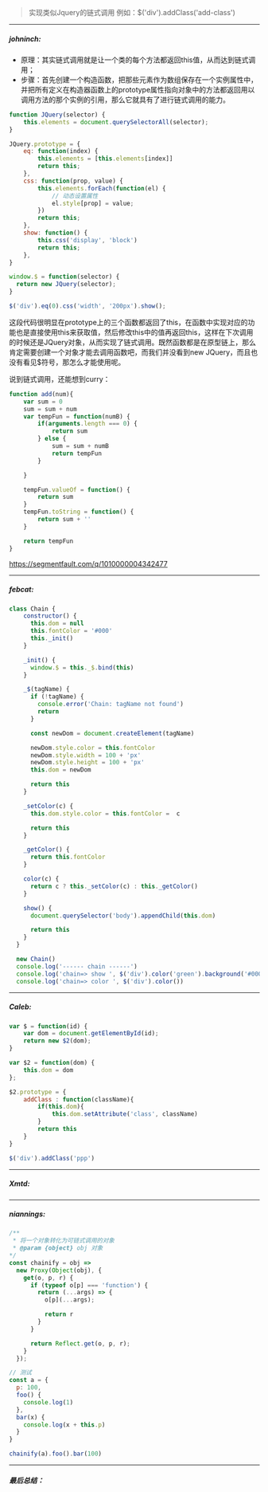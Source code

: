 
> 实现类似Jquery的链式调用
> 例如：$('div').addClass('add-class')

----
##### johninch:
- 原理：其实链式调用就是让一个类的每个方法都返回this值，从而达到链式调用；
- 步骤：首先创建一个构造函数，把那些元素作为数组保存在一个实例属性中，并把所有定义在构造器函数上的prototype属性指向对象中的方法都返回用以调用方法的那个实例的引用，那么它就具有了进行链式调用的能力。

```js
function JQuery(selector) {
    this.elements = document.querySelectorAll(selector);
}

JQuery.prototype = {
    eq: function(index) {
        this.elements = [this.elements[index]]
        return this;
    },
    css: function(prop, value) {
        this.elements.forEach(function(el) {
            // 动态设置属性
            el.style[prop] = value;
        })
        return this;
    },
    show: function() {
        this.css('display', 'block')
        return this;
    },
}

window.$ = function(selector) {
  return new JQuery(selector);
}

$('div').eq(0).css('width', '200px').show();
```
这段代码很明显在prototype上的三个函数都返回了this，在函数中实现对应的功能也是直接使用this来获取值，然后修改this中的值再返回this，这样在下次调用的时候还是JQuery对象，从而实现了链式调用。既然函数都是在原型链上，那么肯定需要创建一个对象才能去调用函数吧，而我们并没看到new JQuery，而且也没有看见$符号，那怎么才能使用呢。

说到链式调用，还能想到curry：
```js
function add(num){
    var sum = 0
    sum = sum + num
    var tempFun = function(numB) {
        if(arguments.length === 0) {
            return sum
        } else {
            sum = sum + numB
            return tempFun
        }

    }

    tempFun.valueOf = function() {
        return sum
    }
    tempFun.toString = function() {
        return sum + ''
    }

    return tempFun
}
```
https://segmentfault.com/q/1010000004342477

----
##### febcat:

```javascript
class Chain {
    constructor() {
      this.dom = null
      this.fontColor = '#000'
      this._init()
    }

    _init() {
      window.$ = this._$.bind(this)
    }

    _$(tagName) {
      if (!tagName) {
        console.error('Chain: tagName not found')
        return
      }

      const newDom = document.createElement(tagName)

      newDom.style.color = this.fontColor
      newDom.style.width = 100 + 'px'
      newDom.style.height = 100 + 'px'
      this.dom = newDom

      return this
    }

    _setColor(c) {
      this.dom.style.color = this.fontColor =  c

      return this
    }

    _getColor() {
      return this.fontColor
    }

    color(c) {
      return c ? this._setColor(c) : this._getColor()
    }

    show() {
      document.querySelector('body').appendChild(this.dom)

      return this
    }
  }

  new Chain()
  console.log('------ chain ------')
  console.log('chain=> show ', $('div').color('green').background('#000').show())
  console.log('chain=> color ', $('div').color())

```

----
##### Caleb:

``` javascript
var $ = function(id) {
	var dom = document.getElementById(id);
	return new $2(dom);
}

var $2 = function(dom) {
	this.dom = dom
};

$2.prototype = {
	addClass : function(className){
		if(this.dom){
			this.dom.setAttribute('class', className)
		}
		return this
	}
}

$('div').addClass('ppp')

```


----
##### Xmtd:



----
##### niannings:

```js
/**
 * 将一个对象转化为可链式调用的对象
 * @param {object} obj 对象
*/
const chainify = obj =>
  new Proxy(Object(obj), {
    get(o, p, r) {
      if (typeof o[p] === 'function') {
        return (...args) => {
          o[p](...args);

          return r
        }
      }

      return Reflect.get(o, p, r);
    }
  });

// 测试
const a = {
  p: 100,
  foo() {
    console.log(1)
  },
  bar(x) {
    console.log(x + this.p)
  }
}

chainify(a).foo().bar(100)
```

----
##### 最后总结：